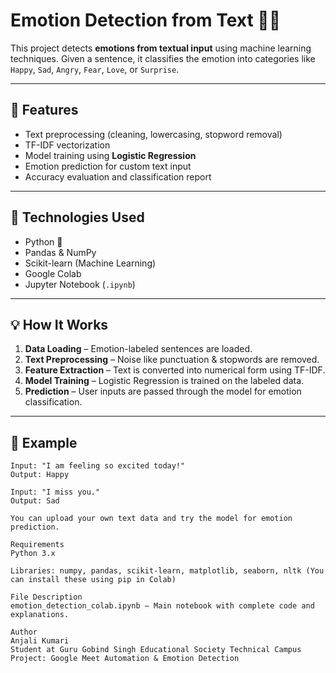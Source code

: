 # Emotion Detection from Text 🧠💬

This project detects **emotions from textual input** using machine learning techniques. Given a sentence, it classifies the emotion into categories like `Happy`, `Sad`, `Angry`, `Fear`, `Love`, or `Surprise`.

---

## 📌 Features

- Text preprocessing (cleaning, lowercasing, stopword removal)
- TF-IDF vectorization
- Model training using **Logistic Regression**
- Emotion prediction for custom text input
- Accuracy evaluation and classification report

---

## 🧪 Technologies Used

- Python 🐍
- Pandas & NumPy
- Scikit-learn (Machine Learning)
- Google Colab
- Jupyter Notebook (`.ipynb`)

---

## 💡 How It Works

1. **Data Loading** – Emotion-labeled sentences are loaded.
2. **Text Preprocessing** – Noise like punctuation & stopwords are removed.
3. **Feature Extraction** – Text is converted into numerical form using TF-IDF.
4. **Model Training** – Logistic Regression is trained on the labeled data.
5. **Prediction** – User inputs are passed through the model for emotion classification.

---

## 🎯 Example

```text
Input: "I am feeling so excited today!"
Output: Happy

Input: "I miss you."
Output: Sad

You can upload your own text data and try the model for emotion prediction.

Requirements
Python 3.x

Libraries: numpy, pandas, scikit-learn, matplotlib, seaborn, nltk (You can install these using pip in Colab)

File Description
emotion_detection_colab.ipynb — Main notebook with complete code and explanations.

Author
Anjali Kumari
Student at Guru Gobind Singh Educational Society Technical Campus
Project: Google Meet Automation & Emotion Detection
